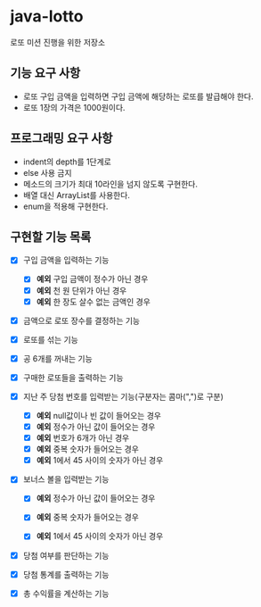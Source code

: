 # java-lotto
로또 미션 진행을 위한 저장소

## 기능 요구 사항
* 로또 구입 금액을 입력하면 구입 금액에 해당하는 로또를 발급해야 한다.
* 로또 1장의 가격은 1000원이다.

## 프로그래밍 요구 사항
* indent의 depth를 1단계로
* else 사용 금지
* 메소드의 크기가 최대 10라인을 넘지 않도록 구현한다.
* 배열 대신 ArrayList를 사용한다.
* enum을 적용해 구현한다.

## 구현할 기능 목록
* [x] 구입 금액을 입력하는 기능
    * [x] **예외** 구입 금액이 정수가 아닌 경우
    * [x] **예외** 천 원 단위가 아닌 경우
    * [x] **예외** 한 장도 살수 없는 금액인 경우
    
* [x] 금액으로 로또 장수를 결정하는 기능

* [x] 로또를 섞는 기능

* [x] 공 6개를 꺼내는 기능

* [x] 구매한 로또들을 출력하는 기능

* [x] 지난 주 당첨 번호를 입력받는 기능(구분자는 콤마(",")로 구분)
    * [x] **예외** null값이나 빈 값이 들어오는 경우
    * [x] **예외** 정수가 아닌 값이 들어오는 경우
    * [x] **예외** 번호가 6개가 아닌 경우
    * [x] **예외** 중복 숫자가 들어오는 경우
    * [x] **예외** 1에서 45 사이의 숫자가 아닌 경우

* [x] 보너스 볼을 입력받는 기능
    * [x] **예외** 정수가 아닌 값이 들어오는 경우
    * [x] **예외** 중복 숫자가 들어오는 경우
    * [x] **예외** 1에서 45 사이의 숫자가 아닌 경우


* [x] 당첨 여부를 판단하는 기능

* [x] 당첨 통계를 출력하는 기능

* [x] 총 수익률을 계산하는 기능